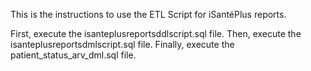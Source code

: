 This is the instructions to use the ETL Script for iSantéPlus reports.

First, execute the isanteplusreportsddlscript.sql file.
Then, execute the isanteplusreportsdmlscript.sql file.
Finally, execute the patient_status_arv_dml.sql file. 


